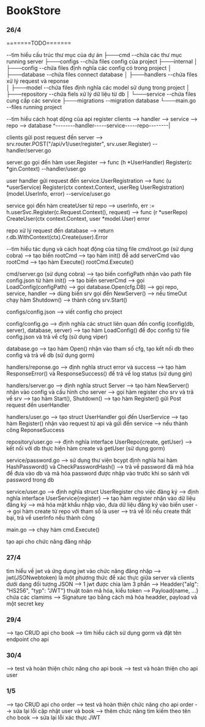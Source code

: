 # BookStore

### 26/4

=======TODO=======

--tìm hiểu cấu trúc thư mục của dự án
├───cmd             --chứa các thư mục running server
├───configs         --chứa files config của project
├───internal
│   ├───config      --chứa files định nghĩa các config có trong project
│   ├───database    --chứa files connect database
│   ├───handlers    --chứa files xử lý request và reponse  
│   ├───model       --chứa files định nghĩa các model sử dụng trong project
│   ├───repository  --chứa fiels xử lý dữ liệu từ db
│   └───service     --chứa files cung cấp các service
├───migrations      --migration database
└───main.go         --files running project


--tìm hiểu cách hoạt dộng của api register
clients --> handler --> service --> repo --> database 
    ^--------handler-----service-----repo--------|

clients gửi post request đến server 
--> srv.router.POST("/api/v1/user/register", srv.user.Register) --handler/server.go

server.go gọi đến hàm user.Register 
--> func (h *UserHandler) Register(c *gin.Context)              --handler/user.go

user handler gửi request đến service.UserRegistration 
--> func (u *userService) Register(ctx context.Context, userReg UserRegistration) (model.UserInfo, error)      --service/user.go

service gọi đến hàm createUser từ repo 
--> userInfo, err := h.userSvc.Register(c.Request.Context(), request) 
--> func (r *userRepo) CreateUser(ctx context.Context, user *model.User) error 

repo xử lý request đến database 
--> return r.db.WithContext(ctx).Create(user).Error


--tìm hiểu tác dụng và cách hoạt động của từng file
cmd/root.go     (sử dụng cobra)
--> tạo biến rootCmd
--> tạo hàm init() để add serverCmd vào rootCmd
--> tạo hàm Execute() rootCmd.Execute()

cmd/server.go   (sử dụng cobra)
--> tạo biến configPath nhận vào path file config.json từ hàm init()
--> tạo biến serverCmd --> gọi LoadConfig(configPath)
                       --> gọi database.Open(cfg.DB)
                       --> gọi repo, service, handler
                       --> dùng biến srv gọi đến NewServer()
                                --> nếu timeOut chạy hàm Shutdown()
                                --> thành công srv.Start()

configs/config.json
--> viết config cho project

config/config.go
--> định nghĩa các struct liên quan đến config (config(db, server), database, server)
--> tạo hàm LoadConfig() để đọc config từ file config.json và trả về cfg (sử dụng viper)

database.go
--> tạo hàm Open() nhận vào tham số cfg, tạo kết nối db theo config và trả về db (sử dụng gorm)

handlers/reponse.go
--> định nghĩa struct error và success 
--> tạo hàm ResponseError() và ResponseSuccess() để trả về log status (sử dụng gin)

handlers/server.go
--> định nghĩa struct Server
--> tạo hàm NewServer() nhận vào config và cấu hình cho server
--> gọi hàm register cho srv và trả về srv
--> tạo hàm Start(), Shutdown()
--> tạo hàm Register() gửi Post request đến userHandler

handlers/user.go
--> tạo struct UserHandler gọi đến UserService
--> tạo hàm Register() nhận vào request từ api và gửi đến service
--> nếu thành công ReponseSuccess

repository/user.go
--> định nghĩa interface UserRepo{create, getUser}
--> kết nối với db thực hiện hàm create và getUser (sử dụng gorm)

service/password.go 
--> sử dụng thư viện bcypt định nghĩa hai hàm HashPassword() và CheckPasswordHash()
--> trả về password đã mã hóa để đưa vào db và mã hóa password được nhập vào trước khi so sánh với password trong db

service/user.go
--> định nghĩa struct UserRegister cho việc đăng ký
--> định nghĩa interface UserService{register}
--> tạo hàm register nhận vào dữ liệu đăng ký 
--> mã hóa mật khẩu nhập vào, đưa dữ liệu đăng ký vào biến user
--> gọi hàm create từ repo với tham số là user
--> trả về lỗi nếu create thất bại, trả về userInfo nếu thành công

main.go
--> chạy hàm cmd.Execute()


tạo api cho chức năng đăng nhập

### 27/4
tìm hiểu về jwt và ứng dụng jwt vào chức năng đăng nhập
--> jwt(JSONwebtoken) là một phương thức để xác thực giữa server và clients dưới dạng đối tượng JSON
--> 1 jwt được chia làm 3 phần --> Headder{"alg": "HS256", "typ": "JWT"} thuật toán mã hóa, kiểu token
                               --> Payload{name, ...} chứa các clamims
                               --> Signature tạo bằng cách mã hóa headder, payload và một secret key

### 29/4
--> tạo CRUD api cho book
--> tìm hiểu cách sử dụng gorm và đặt tên endpoint cho api

### 30/4
--> test và hoàn thiện chức năng cho api book
--> test và hoàn thiện cho api user

### 1/5

--> tạo CRUD api cho order
--> test và hoàn thiện chức năng cho api order
--> sửa lại lỗi cập nhật user và book
--> thêm chức năng tìm kiếm theo tên cho book
--> sửa lại lỗi xác thực JWT